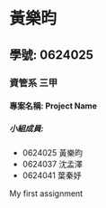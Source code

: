 # 黃樂昀

## 學號: 0624025 

### 資管系 三甲

#### 專案名稱: Project Name

##### 小組成員: 

  * 0624025 黃樂昀
  * 0624037 沈孟澤
  * 0624041 葉秦妤
  
My first assignment
